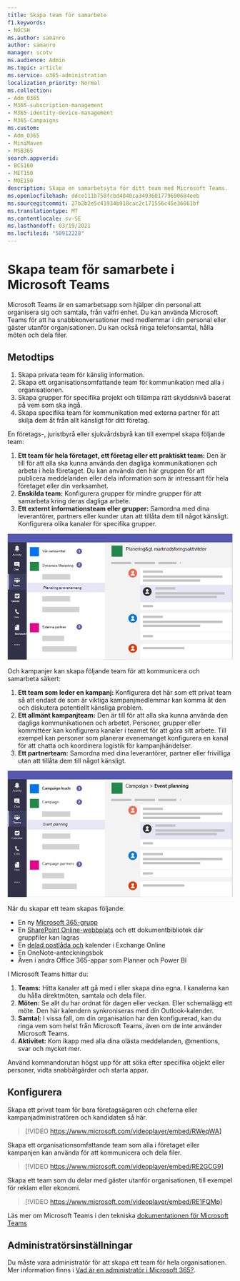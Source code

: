 ```yaml
---
title: Skapa team för samarbete
f1.keywords:
- NOCSH
ms.author: samanro
author: samanro
manager: scotv
ms.audience: Admin
ms.topic: article
ms.service: o365-administration
localization_priority: Normal
ms.collection:
- Adm_O365
- M365-subscription-management
- M365-identity-device-management
- M365-Campaigns
ms.custom:
- Adm_O365
- MiniMaven
- MSB365
search.appverid:
- BCS160
- MET150
- MOE150
description: Skapa en samarbetsyta för ditt team med Microsoft Teams.
ms.openlocfilehash: ddce111b758fcbd4840ca3493601779690684eeb
ms.sourcegitcommit: 27b2b2e5c41934b918cac2c171556c45e36661bf
ms.translationtype: MT
ms.contentlocale: sv-SE
ms.lasthandoff: 03/19/2021
ms.locfileid: "50912228"
---
```

# <a name="create-teams-for-collaboration-in-microsoft-teams"></a>Skapa team för samarbete i Microsoft Teams

Microsoft Teams är en samarbetsapp som hjälper din personal att organisera sig och samtala, från valfri enhet. Du kan använda Microsoft Teams för att ha snabbkonversationer med medlemmar i din personal eller gäster utanför organisationen. Du kan också ringa telefonsamtal, hålla möten och dela filer.

## <a name="best-practices"></a>Metodtips

1. Skapa privata team för känslig information.
1. Skapa ett organisationsomfattande team för kommunikation med alla i organisationen.
1. Skapa grupper för specifika projekt och tillämpa rätt skyddsnivå baserat på vem som ska ingå.
1. Skapa specifika team för kommunikation med externa partner för att skilja dem åt från allt känsligt för ditt företag.

En företags-, juristbyrå eller sjukvårdsbyrå kan till exempel skapa följande team:

1. **Ett team för hela företaget, ett företag eller ett praktiskt team:** Den är till för att alla ska kunna använda den dagliga kommunikationen och arbeta i hela företaget. Du kan använda den här gruppen för att publicera meddelanden eller dela information som är intressant för hela företaget eller din verksamhet.
1. **Enskilda team:** Konfigurera grupper för mindre grupper för att samarbeta kring deras dagliga arbete.
1. **Ett externt informationsteam eller grupper:** Samordna med dina leverantörer, partners eller kunder utan att tillåta dem till något känsligt. Konfigurera olika kanaler för specifika grupper.

![Diagram över ett Microsoft Teams-fönster med tre separata team för säker kommunikation och samarbete inom ett företag](../media/m365-democracy-teams-business-collab.png)

Och kampanjer kan skapa följande team för att kommunicera och samarbeta säkert:

1. **Ett team som leder en kampanj:** Konfigurera det här som ett privat team så att endast de som är viktiga kampanjmedlemmar kan komma åt den och diskutera potentiellt känsliga problem.
2. **Ett allmänt kampanjteam:** Den är till för att alla ska kunna använda den dagliga kommunikationen och arbetet. Personer, grupper eller kommittéer kan konfigurera kanaler i teamet för att göra sitt arbete. Till exempel kan personer som planerar evenemanget konfigurera en kanal för att chatta och koordinera logistik för kampanjhändelser.
3. **Ett partnerteam:** Samordna med dina leverantörer, partner eller frivilliga utan att tillåta dem till något känsligt.

![Diagram över ett Microsoft Teams-fönster med tre separata team för säker kommunikation och samarbete inom en kampanj](../media/m365-democracy-teams-collab.png)

När du skapar ett team skapas följande:

- En ny [Microsoft 365-grupp](/MicrosoftTeams/office-365-groups)
- En [SharePoint Online-webbplats](/MicrosoftTeams/sharepoint-onedrive-interact) och ett dokumentbibliotek där gruppfiler kan lagras
- En [delad postlåda och](/MicrosoftTeams/exchange-teams-interact) kalender i Exchange Online
- En OneNote-anteckningsbok
- Även i andra Office 365-appar som Planner och Power BI

I Microsoft Teams hittar du:

1. **Teams:** Hitta kanaler att gå med i eller skapa dina egna. I kanalerna kan du hålla direktmöten, samtala och dela filer.
2. **Möten:** Se allt du har ordnat för dagen eller veckan. Eller schemalägg ett möte. Den här kalendern synkroniseras med din Outlook-kalender.
3. **Samtal:** I vissa fall, om din organisation har den konfigurerad, kan du ringa vem som helst från Microsoft Teams, även om de inte använder Microsoft Teams.
4. **Aktivitet:** Kom ikapp med alla dina olästa meddelanden, @mentions, svar och mycket mer.

Använd kommandorutan högst upp för att söka efter specifika objekt eller personer, vidta snabbåtgärder och starta appar.

## <a name="set-it-up"></a>Konfigurera

Skapa ett privat team för bara företagsägaren och cheferna eller kampanjadministratören och kandidaten så här.

> [!VIDEO https://www.microsoft.com/videoplayer/embed/RWeqWA]

Skapa ett organisationsomfattande team som alla i företaget eller kampanjen kan använda för att kommunicera och dela filer.

> [!VIDEO https://www.microsoft.com/videoplayer/embed/RE2GCG9]

Skapa ett team som du delar med gäster utanför organisationen, till exempel för reklam eller ekonomi.

> [!VIDEO https://www.microsoft.com/videoplayer/embed/RE1FQMp]

Läs mer om Microsoft Teams i den tekniska [dokumentationen för Microsoft Teams](/microsoftteams/microsoft-teams)

## <a name="admin-settings"></a>Administratörsinställningar

Du måste vara administratör för att skapa ett team för hela organisationen. Mer information finns i [Vad är en administratör i Microsoft 365?](https://support.office.com/article/what-is-an-admin-e123627e-4892-4461-b9aa-1b6d57a5cfa4?ui=en-US&rs=en-US&ad=US).